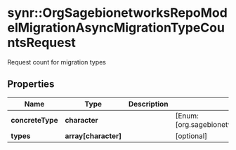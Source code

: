 # synr::OrgSagebionetworksRepoModelMigrationAsyncMigrationTypeCountsRequest

Request count for migration types

## Properties
Name | Type | Description | Notes
------------ | ------------- | ------------- | -------------
**concreteType** | **character** |  | [Enum: [org.sagebionetworks.repo.model.migration.AsyncMigrationTypeCountsRequest]] 
**types** | **array[character]** |  | [optional] 


